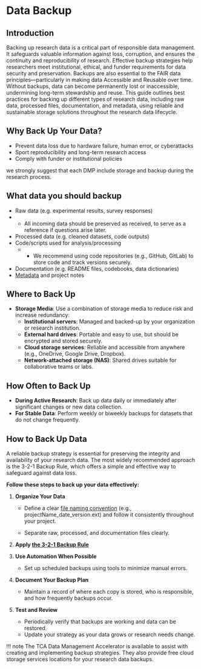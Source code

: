 # Data Backup 

## Introduction
Backing up research data is a critical part of responsible data management. It safeguards valuable information against loss, corruption, and ensures the continuity and reproducibility of research. Effective backup strategies help researchers meet institutional, ethical, and funder requirements for data security and preservation. Backups are also essential to the FAIR data principles—particularly in making data Accessible and Reusable over time. Without backups, data can become permanently lost or inaccessible, undermining long-term stewardship and reuse. This guide outlines best practices for backing up different types of research data, including raw data, processed files, documentation, and metadata, using reliable and sustainable storage solutions throughout the research data lifecycle.


## Why Back Up Your Data?

 - Prevent data loss due to hardware failure, human error, or cyberattacks
 - Sport reproducibility and long-term research access
 - Comply with funder or institutional policies

we strongly suggest that each DMP include storage and backup during the research process.

## What data you should backup 

 - Raw data (e.g. experimental results, survey responses)
  - - All incoming data should be preserved as received, to serve as a reference if questions arise later. 
 - Processed data (e.g. cleaned datasets, code outputs)
 - Code/scripts used for analysis/processing
   - - We recommend using code repositories (e.g., GitHub, GitLab) to store code and track versions securely.
 - Documentation (e.g. README files, codebooks, data dictionaries)
 - [Metadata](data-management-planning-guide/documentation-and-metadata.md) and project notes


## Where to Back Up

- **Storage Media**: Use a combination of storage media to reduce risk and increase redundancy:
    - **Institutional servers**: Managed and backed-up by your organization or research institution.
    - **External hard drives**: Portable and easy to use, but should be encrypted and stored securely.
    - **Cloud storage services**: Reliable and accessible from anywhere (e.g., OneDrive, Google Drive, Dropbox).
    - **Network-attached storage (NAS)**: Shared drives suitable for collaborative teams or labs.

## How Often to Back Up

- **During Active Research**: Back up data daily or immediately after significant changes or new data collection.
- **For Stable Data**: Perform weekly or biweekly backups for datasets that do not change frequently.


## How to Back Up Data

A reliable backup strategy is essential for preserving the integrity and availability of your research data. The most widely recommended approach is the 3-2-1 Backup Rule, which offers a simple and effective way to safeguard against data loss.

**Follow these steps to back up your data effectively:**


1.  **Organize Your Data**

    - Define a clear [file naming convention](file-naming-convention.md) (e.g., projectName_date_version.ext) and follow it consistently throughout your project.

    - Separate raw, processed, and documentation files clearly.

2.  **Apply [the 3-2-1 Backup Rule](3-2-1-data-backup-strategy.md)**

3.  **Use Automation When Possible**
    - Set up scheduled backups using tools to minimize manual errors.

4.  **Document Your Backup Plan**
    - Maintain a record of where each copy is stored, who is responsible, and how frequently backups occur.

5.  **Test and Review**
    - Periodically verify that backups are working and data can be restored.
    - Update your strategy as your data grows or research needs change.


!!! note
    The TCA Data Management Accelerator is available to assist with creating and implementing backup strategies. They also provide free cloud storage services locations for your research data backups.




